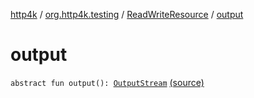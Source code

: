 [http4k](../../index.md) / [org.http4k.testing](../index.md) / [ReadWriteResource](index.md) / [output](./output.md)

# output

`abstract fun output(): `[`OutputStream`](http://docs.oracle.com/javase/6/docs/api/java/io/OutputStream.html) [(source)](https://github.com/http4k/http4k/blob/master/http4k-testing-approval/src/main/kotlin/org/http4k/testing/approvalSource.kt#L12)